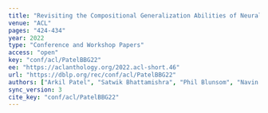 ```yaml
---
title: "Revisiting the Compositional Generalization Abilities of Neural Sequence Models."
venue: "ACL"
pages: "424-434"
year: 2022
type: "Conference and Workshop Papers"
access: "open"
key: "conf/acl/PatelBBG22"
ee: "https://aclanthology.org/2022.acl-short.46"
url: "https://dblp.org/rec/conf/acl/PatelBBG22"
authors: ["Arkil Patel", "Satwik Bhattamishra", "Phil Blunsom", "Navin Goyal"]
sync_version: 3
cite_key: "conf/acl/PatelBBG22"
---
```

